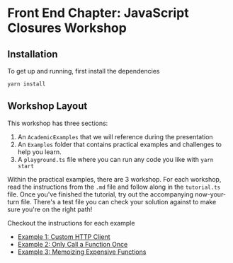 # Front End Chapter: JavaScript Closures Workshop

## Installation

To get up and running, first install the dependencies

```bash
yarn install
```

## Workshop Layout

This workshop has three sections:

1. An `AcademicExamples` that we will reference during the presentation
2. An `Examples` folder that contains practical examples and challenges to help you learn.
3. A `playground.ts` file where you can run any code you like with `yarn start`

Within the practical examples, there are 3 workshop. For each workshop, read the instructions from the `.md` file and follow along in the `tutorial.ts` file. Once you've finished the tutorial, try out the accompanying now-your-turn file. There's a test file you can check your solution against to make sure you're on the right path!

Checkout the instructions for each example

- [Example 1: Custom HTTP Client](./src/example-1/example-1.md)
- [Example 2: Only Call a Function Once](./src/example-2/example-2.md)
- [Example 3: Memoizing Expensive Functions](./src/example-3/example-3.md)
